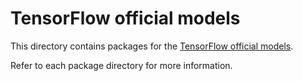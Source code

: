 # TensorFlow official models

This directory contains packages for the [TensorFlow official
models](https://github.com/tensorflow/models/tree/master/official).

Refer to each package directory for more information.
